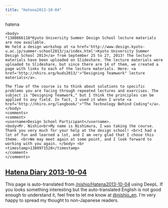 ```yaml
---
title: "Hatena2013-10-04"
---
```


hatena

```
<body>
*1380866118*Kyoto University Summer Design School lecture materials are now available.
We held a design workshop at <a href='http://www.design.kyoto-u.ac.jp/summer-school2013/ja/index.html'>Kyoto University Summer Design School 2013</a> from September 25 to 27, 2013! The lecture materials have been uploaded on Slideshare. The lecture materials were uploaded to Slideshare, but since there are 14 of them, we created a page with links to each of the lecture materials. Here: <a href='http://nhiro.org/kuds2013/'>"Designing Teamwork" lecture materials</a>.

The flow of the course is to think about solutions to specific problems you are facing through repeated lectures and exercises. The subject is "Designing Teamwork," but I think the principles can be applied to any field. In fact, I used it when I wrote <a href='http://nhiro.org/langbook/'>"The Technology Behind Coding"</a>.
</body>
<comments>
<comment>
<username>Design School Participant</username>.
<body>Mr. Nishio<br>My name is Nishimura, I was taking the course. Thank you very much for your help at the design school! <br>I had a lot of fun and learned a lot, and I am very glad that I chose this theme. <br>We may meet again at some point, and I look forward to working with you again. </body> <br
<timestamp>1380971528</timestamp>
</comment>
</comments>
```


[Hatena Diary 2013-10-04](https://nishiohirokazu.hatenadiary.org/archive/2013/10/04)
---
This page is auto-translated from [/nishio/Hatena2013-10-04](https://scrapbox.io/nishio/Hatena2013-10-04) using DeepL. If you looks something interesting but the auto-translated English is not good enough to understand it, feel free to let me know at [@nishio_en](https://twitter.com/nishio_en). I'm very happy to spread my thought to non-Japanese readers.